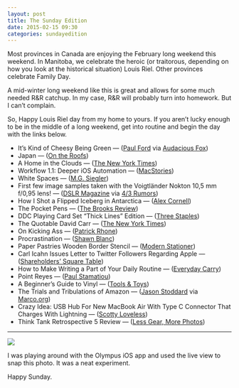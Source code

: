```yaml
---
layout: post
title: The Sunday Edition
date: 2015-02-15 09:30
categories: sundayedition
---
```


Most provinces in Canada are enjoying the February long weekend this weekend. In Manitoba, we celebrate the heroic (or traitorous, depending on how you look at the historical situation) Louis Riel. Other provinces celebrate Family Day.

A mid-winter long weekend like this is great and allows for some much needed R&R catchup. In my case, R&R will probably turn into homework. But I can’t complain.

So, Happy Louis Riel day from my home to yours. If you aren’t lucky enough to be in the middle of a long weekend, get into routine and begin the day with the links below.

* It’s Kind of Cheesy Being Green — ([Paul Ford](https://medium.com/message/its-kind-of-cheesy-being-green-2c72cc9e5eda) via [Audacious Fox](http://audaciousfox.com/2015/02/12/green-with-envy.html))
* Japan — ([On the Roofs](http://ontheroofs.com/japan/))
* A Home in the Clouds — ([The New York Times](http://www.nytimes.com/2015/02/15/realestate/stunning-views-at-one57-for-47-3-million.html))
* Workflow 1.1: Deeper iOS Automation — ([MacStories](http://www.macstories.net/reviews/workflow-1-1-deeper-ios-automation/))
* White Spaces — ([M.G. Siegler](https://medium.com/five-hundred-words/white-spaces-4e91c255acec))
* First few image samples taken with the Voigtländer Nokton 10,5 mm f/0,95 lens! — ([DSLR Magazine](http://www.dslrmagazine.com/digital/objetivos-para-camaras-digitales/voigtlander-nokton-10-5-mm-f-0-95-toma-de-contacto.html) via [4/3 Rumors](http://www.43rumors.com/first-few-image-samples-taken-with-the-voigtlander-nokton-105-mm-f095-lens/))
* How I Shot a Flipped Iceberg in Antarctica — ([Alex Cornell](https://medium.com/gone/how-i-got-to-see-an-upside-down-iceberg-5279bb8db72b))
* The Pocket Pens — ([The Brooks Review](https://brooksreview.net/2015/02/the-pocket-pens/))
* DDC Playing Card Set “Thick Lines” Edition — ([Three Staples](http://www.threestaples.com/blog/ddc-playing-card-set-thick-lines-edition))
* The Quotable David Carr — ([The New York Times](http://www.nytimes.com/2015/02/13/business/media/david-carr-excerpts.html?_r=0))
* On Kicking Ass — ([Patrick Rhone](http://patrickrhone.com/2015/02/11/on-kicking-ass/))
* Procrastination — ([Shawn Blanc](http://shawnblanc.net/2015/02/procrastination/))
* Paper Pastries Wooden Border Stencil — ([Modern Stationer](http://www.modernstationer.com/blog/2015/2/10/paper-pastries-wooden-border-stencil))
* Carl Icahn Issues Letter to Twitter Followers Regarding Apple — ([Shareholders’ Square Table](http://www.shareholderssquaretable.com/letter-to-twitter-followers-regarding-apple/))
* How to Make Writing a Part of Your Daily Routine — ([Everyday Carry](http://everydaycarry.com/posts/4684/How-to-Make-Writing-a-Part-of-Your-Daily-Routine))
* Point Reyes — ([Paul Stamatiou](http://paulstamatiou.com/photos/point-reyes/))
* A Beginner’s Guide to Vinyl — ([Tools & Toys](http://toolsandtoys.net/guides/beginners-guide-to-vinyl/))
* The Trials and Tribulations of Amazon — ([Jason Stoddard](http://www.head-fi.org/t/701900/schiit-happened-the-story-of-the-worlds-most-improbable-start-up/4695#post_11198852) via [Marco.org](http://www.marco.org/2015/02/10/schiit-selling-on-amazon))
* Crazy Idea: USB Hub For New MacBook Air With Type C Connector That Charges With Lightning — ([Scotty Loveless](http://www.scottyloveless.com/blog/2015/crazy-idea-usb-hub-for-new-macbook-air-with-type-c-connector))
* Think Tank Retrospective 5 Review — ([Less Gear, More Photos](http://www.lessgearmorephotos.com/think-tank-retrospective-5-review/))

---

*![](http://thenewsprint.s3.amazonaws.com/media/2015/02/Self-Portrait-Smaller-2.jpg)*

I was playing around with the Olympus iOS app and used the live view to snap this photo. It was a neat experiment.

Happy Sunday.
